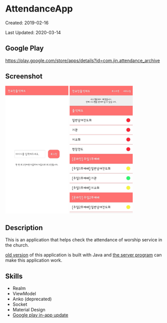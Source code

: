 # AttendanceApp

Created: 2019-02-16

Last Updated: 2020-03-14

## Google Play

https://play.google.com/store/apps/details?id=com.jin.attendance_archive

## Screenshot

<img src="screenshot/AttendanceApp1.jpg" width="200"> <img src="screenshot/AttendanceApp2.jpg" width="200">

## Description

This is an application that helps check the attendance of worship service in the church.

[old version](https://github.com/JinSagong/AttendanceApp-OldVersion) of this application is built with Java and [the server program](https://github.com/JinSagong/AttendanceServer) can make this application work.

## Skills

* Realm
* ViewModel
* Anko (deprecated)
* Socket
* Material Design
* [Google play in-app update](https://developer.android.com/guide/playcore/in-app-updates)
